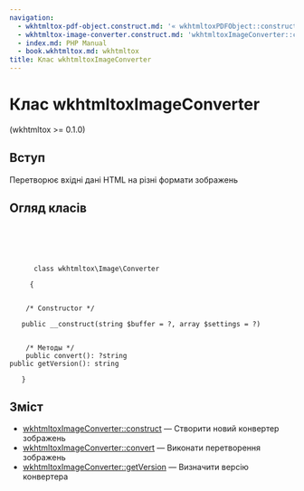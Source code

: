 ```yaml
---
navigation:
  - wkhtmltox-pdf-object.construct.md: '« wkhtmltoxPDFObject::construct'
  - wkhtmltox-image-converter.construct.md: 'wkhtmltoxImageConverter::construct »'
  - index.md: PHP Manual
  - book.wkhtmltox.md: wkhtmltox
title: Клас wkhtmltoxImageConverter
---
```

# Клас wkhtmltoxImageConverter

(wkhtmltox >= 0.1.0)

## Вступ

Перетворює вхідні дані HTML на різні формати зображень

## Огляд класів

```classsynopsis



    
     
      class wkhtmltox\Image\Converter
     
     {


    /* Constructor */
    
   public __construct(string $buffer = ?, array $settings = ?)


    /* Методы */
    public convert(): ?string
public getVersion(): string

   }
```

## Зміст

-   [wkhtmltoxImageConverter::construct](wkhtmltox-image-converter.construct.md) — Створити новий конвертер зображень
-   [wkhtmltoxImageConverter::convert](wkhtmltox-image-converter.convert.md) — Виконати перетворення зображень
-   [wkhtmltoxImageConverter::getVersion](wkhtmltox-image-converter.getversion.md) — Визначити версію конвертера
